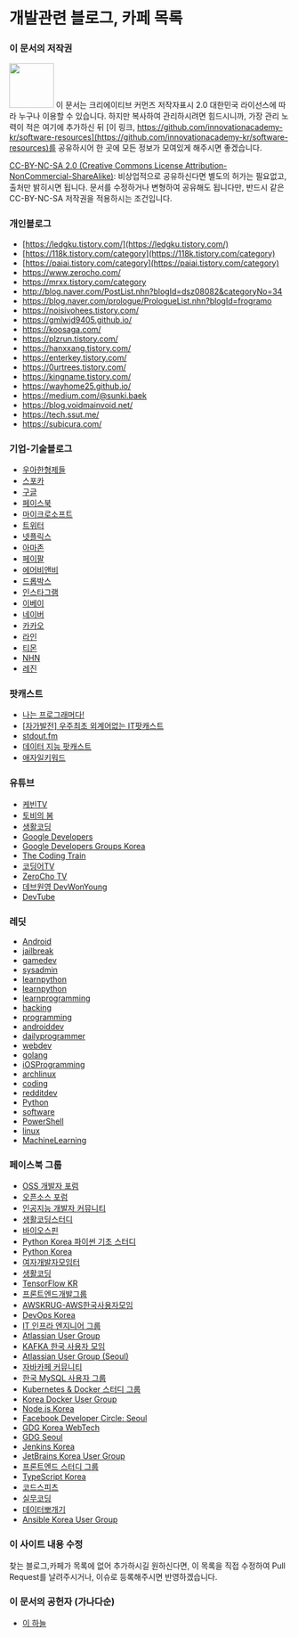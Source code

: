 # 개발관련 블로그, 카페 목록

### 이 문서의 저작권 

<img src="https://mirrors.creativecommons.org/presskit/buttons/88x31/png/by-nc-sa.png" width="80px"></img> 
이 문서는 크리에이티브 커먼즈 저작자표시 2.0 대한민국 라이선스에 따라 
누구나 이용할 수 있습니다. 하지만 복사하여 관리하시려면 힘드시니까,
가장 관리 노력이 적은 여기에 추가하신 뒤 [이 링크, https://github.com/innovationacademy-kr/software-resources](https://github.com/innovationacademy-kr/software-resources)를 
공유하시어 한 곳에 모든 정보가 모여있게 해주시면 좋겠습니다. 

[CC-BY-NC-SA 2.0 (Creative Commons License Attribution-NonCommercial-ShareAlike)](https://creativecommons.org/licenses/by-nc-sa/2.0/): 
비상업적으로 공유하신다면 별도의 허가는 필요없고, 출처만 밝히시면 됩니다.
문서를 수정하거나 변형하여 공유해도 됩니다만, 반드시 같은 CC-BY-NC-SA
저작권을 적용하시는 조건입니다.

### 개인블로그

* [https://ledgku.tistory.com/](https://ledgku.tistory.com/)
* [https://118k.tistory.com/category](https://118k.tistory.com/category)
* [https://paiai.tistory.com/category](https://paiai.tistory.com/category)
* https://www.zerocho.com/
* https://mrxx.tistory.com/category
* http://blog.naver.com/PostList.nhn?blogId=dsz08082&categoryNo=34
* https://blog.naver.com/prologue/PrologueList.nhn?blogId=frogramo
* https://noisivohees.tistory.com/
* https://gmlwjd9405.github.io/
* https://koosaga.com/
* https://plzrun.tistory.com/
* https://hanxxang.tistory.com/
* https://enterkey.tistory.com/
* https://0urtrees.tistory.com/
* https://kingname.tistory.com/
* https://wayhome25.github.io/
* https://medium.com/@sunki.baek
* https://blog.voidmainvoid.net/
* https://tech.ssut.me/
* https://subicura.com/

### 기업-기술블로그

* [우아한형제들](http://woowabros.github.io/)
* [스포카](https://spoqa.github.io/)
* [구글](https://developers.googleblog.com/)
* [페이스북](https://engineering.fb.com/)
* [마이크로소프트](https://techcommunity.microsoft.com/t5/custom/page/page-id/Blogs)
* [트위터](https://blog.twitter.com/engineering/en_us.html)
* [넷플릭스](https://medium.com/netflix-techblog)
* [아마존](https://developer.amazon.com/blogs)
* [페이팔](https://medium.com/paypal-engineering)
* [에어비앤비](https://medium.com/airbnb-engineering)
* [드롭박스](https://blogs.dropbox.com/tech/)
* [인스타그램](https://instagram-engineering.com/)
* [이베이](https://tech.ebayinc.com/)
* [네이버](https://d2.naver.com/home)
* [카카오](https://tech.kakao.com/)
* [라인](https://engineering.linecorp.com/ko/blog/)
* [티몬](https://tmondev.blog.me/)
* [NHN](https://meetup.toast.com/)
* [레진](https://tech.lezhin.com/)

### 팟캐스트

* [나는 프로그래머다!](https://podcasts.apple.com/kr/podcast/%EB%82%98%EB%8A%94-%ED%94%84%EB%A1%9C%EA%B7%B8%EB%9E%98%EB%A8%B8%EB%8B%A4/id1082628193)
* [[자가발전] 우주최초 외계어없는 IT팟캐스트](https://podcasts.apple.com/kr/podcast/%EC%9E%90%EA%B0%80%EB%B0%9C%EC%A0%84-%EC%9A%B0%EC%A3%BC%EC%B5%9C%EC%B4%88-%EC%99%B8%EA%B3%84%EC%96%B4%EC%97%86%EB%8A%94-it%ED%8C%9F%EC%BA%90%EC%8A%A4%ED%8A%B8/id997395408?l=en&mt=2)
* [stdout.fm](https://stdout.fm/)
* [데이터 지능 팟캐스트](http://data-intelligence.io/)
* [애자일키워드](http://www.podbbang.com/ch/14757)

### 유튜브

* [케빈TV](https://www.youtube.com/channel/UCsOJxLxzQl8IbwGS-Cp5t8w)
* [토비의 봄](https://www.youtube.com/channel/UCcqH2RV1-9ebRBhmN_uaSNg)
* [생활코딩](https://www.youtube.com/channel/UCvc8kv-i5fvFTJBFAk6n1SA)
* [Google Developers](https://www.youtube.com/channel/UC_x5XG1OV2P6uZZ5FSM9Ttw)
* [Google Developers Groups Korea](https://www.youtube.com/channel/UCZU3wmgRuH9gc2E3jhvEE_g)
* [The Coding Train](https://www.youtube.com/channel/UCvjgXvBlbQiydffZU7m1_aw)
* [코딩어TV](https://www.youtube.com/channel/UCFDIMWiRIqP5DGCy2Hz2Dog)
* [ZeroCho TV](https://www.youtube.com/channel/UCp-vBtwvBmDiGqjvLjChaJw)
* [데브원영 DevWonYoung](https://www.youtube.com/channel/UCPdTFQUHzAzFobngtw1sFKg)
* [DevTube](https://dev.tube/)

### 레딧

* [Android](https://www.reddit.com/r/Android/)
* [jailbreak](https://www.reddit.com/r/jailbreak/)
* [gamedev](https://www.reddit.com/r/gamedev/)
* [sysadmin](https://www.reddit.com/r/sysadmin/)
* [learnpython](https://www.reddit.com/r/learnpython/)
* [learnpython](https://www.reddit.com/r/aws/)
* [learnprogramming](https://www.reddit.com/r/learnprogramming/)
* [hacking](https://www.reddit.com/r/hacking/)
* [programming](https://www.reddit.com/r/programming/)
* [androiddev](https://www.reddit.com/r/androiddev/)
* [dailyprogrammer](https://www.reddit.com/r/dailyprogrammer/)
* [webdev](https://www.reddit.com/r/webdev/)
* [golang](https://www.reddit.com/r/golang/)
* [iOSProgramming](https://www.reddit.com/r/iOSProgramming/)
* [archlinux](https://www.reddit.com/r/archlinux/)
* [coding](https://www.reddit.com/r/coding/)
* [redditdev](https://www.reddit.com/r/redditdev/)
* [Python](https://www.reddit.com/r/Python/)
* [software](https://www.reddit.com/r/software/)
* [PowerShell](https://www.reddit.com/r/PowerShell/)
* [linux](https://www.reddit.com/r/linux/)
* [MachineLearning](https://www.reddit.com/r/MachineLearning/)

### 페이스북 그룹

* [OSS 개발자 포럼](https://www.facebook.com/groups/ossdevforum/)
* [오픈소스 포럼](https://www.facebook.com/groups/ossforum/)
* [인공지능 개발자 커뮤니티](https://www.facebook.com/groups/ossforum/)
* [생활코딩스터디](https://www.facebook.com/groups/490410887693322/)
* [바이오스핀](https://www.facebook.com/groups/biospin/)
* [Python Korea 파이썬 기초 스터디](https://www.facebook.com/groups/232592940253131/)
* [Python Korea](https://www.facebook.com/groups/pythonkorea/)
* [여자개발자모임터](https://www.facebook.com/groups/womendevel/)
* [생활코딩](https://www.facebook.com/groups/codingeverybody/)
* [TensorFlow KR](https://www.facebook.com/groups/TensorFlowKR/)
* [프론트엔드개발그룹](https://www.facebook.com/groups/webfrontend/)
* [AWSKRUG-AWS한국사용자모임](https://www.facebook.com/groups/awskrug/)
* [DevOps Korea](https://www.facebook.com/groups/awskrug/)
* [IT 인프라 엔지니어 그룹](https://www.facebook.com/groups/InfraEngineer/)
* [Atlassian User Group](https://www.facebook.com/groups/atlassiankorea/)
* [KAFKA 한국 사용자 모임](https://www.facebook.com/groups/kafka.kru/)
* [Atlassian User Group (Seoul)](https://www.facebook.com/groups/kafka.kru/)
* [자바카페 커뮤니티](https://www.facebook.com/groups/javacafe/)
* [한국 MySQL 사용자 그룹](https://www.facebook.com/groups/623067261102382/)
* [Kubernetes & Docker 스터디 그룹](https://www.facebook.com/groups/k8skorea/)
* [Korea Docker User Group](https://www.facebook.com/groups/korea.docker.user.group/)
* [Node.js Korea](https://www.facebook.com/groups/nodejskr/)
* [Facebook Developer Circle: Seoul](https://www.facebook.com/groups/DevCSeoul/)
* [GDG Korea WebTech](https://www.facebook.com/groups/webTechKR/)
* [GDG Seoul](https://www.facebook.com/groups/gdgseoul/)
* [Jenkins Korea](https://www.facebook.com/groups/712393792190261/)
* [JetBrains Korea User Group](https://www.facebook.com/groups/1821879151380372/)
* [프론트엔드 스터디 그룹](https://www.facebook.com/groups/714671295358301/)
* [TypeScript Korea](https://www.facebook.com/groups/TSKorea/)
* [코드스피츠](https://www.facebook.com/groups/codespitz/)
* [실무코딩](https://www.facebook.com/groups/smcoding/)
* [데이터뽀개기](https://www.facebook.com/groups/databreak/)
* [Ansible Korea User Group](https://www.facebook.com/groups/ansiblekoreausergroup/)

### 이 사이트 내용 수정

찾는 블로그,카페가 목록에 없어 추가하시길 원하신다면,
이 목록을 직접 수정하여 Pull Request를 날려주시거나, 이슈로 등록해주시면 반영하겠습니다.

### 이 문서의 공헌자 (가나다순)

- [이 하늘](mailto:lee.haneul@gmail.com)